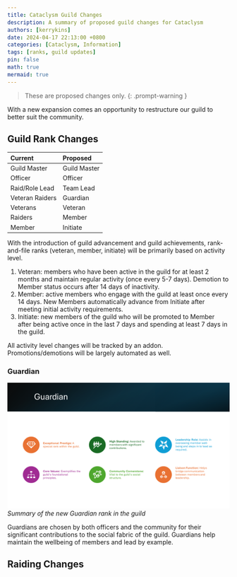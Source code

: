 ```yaml
---
title: Cataclysm Guild Changes
description: A summary of proposed guild changes for Cataclysm
authors: [kerrykins]
date: 2024-04-17 22:13:00 +0800
categories: [Cataclysm, Information]
tags: [ranks, guild updates]
pin: false
math: true
mermaid: true
---
```


> These are proposed changes only. 
{: .prompt-warning }

With a new expansion comes an opportunity to restructure our guild to better suit the community. 

## Guild Rank Changes

| Current               | Proposed         |
| :--------------------------- | :--------------- |
| Guild Master      | Guild Master   |
| Officer       | Officer  |
| Raid/Role Lead      | Team Lead   |
| Veteran Raiders       | Guardian   |
| Veterans      | Veteran   |
| Raiders     | Member   |
| Member | Initiate   |

With the introduction of guild advancement and guild achievements, rank-and-file ranks (veteran, member, initiate) will be primarily based on activity level. 

1. Veteran: members who have been active in the guild for at least 2 months and maintain regular activity (once every 5-7 days). Demotion to Member status occurs after 14 days of inactivity.
2. Member: active members who engage with the guild at least once every 14 days. New Members automatically advance from Initiate after meeting initial activity requirements.
3. Initiate: new members of the guild who will be promoted to Member after being active once in the last 7 days and spending at least 7 days in the guild.

All activity level changes will be tracked by an addon. Promotions/demotions will be largely automated as well. 

### Guardian
![Guardian Rank](/images/guardian-rank.png)
_Summary of the new Guardian rank in the guild_

Guardians are chosen by both officers and the community for their significant contributions to the social fabric of the guild. Guardians help maintain the wellbeing of members and lead by example.

## Raiding Changes